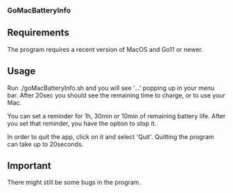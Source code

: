 ### GoMacBatteryInfo

## Requirements

The program requires a recent version of MacOS and Go11 or newer.

## Usage

Run ./goMacBatteryInfo.sh and you will see '...' popping up in your menu bar. After 20sec you should see the remaining time to charge, or to use your Mac.

You can set a reminder for 1h, 30min or 10min of remaining battery life. After you set that reminder, you have the option to stop it.

In order to quit the app, click on it and select 'Quit'. Quitting the program can take up to 20seconds.

## Important

There might still be some bugs in the program.
